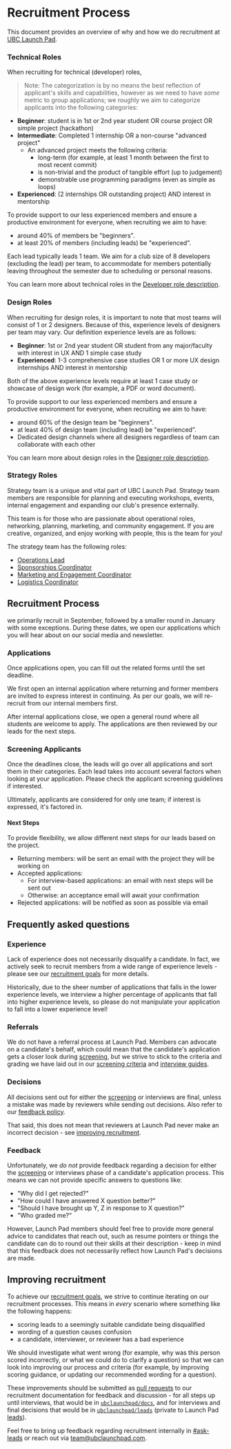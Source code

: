 ---
---
# Recruitment Process

This document provides an overview of why and how we do recruitment at [UBC Launch Pad](https://ubclaunchpad.com).


### Technical Roles

When recruiting for technical (developer) roles,

> Note: The categorization is by no means the best reflection of applicant's skills and capabilities, however as we need to have _some_ metric to group applications; we roughly we aim to categorize applicants into the following categories:

- **Beginner**: student is in 1st or 2nd year student OR course project OR simple project (hackathon)
- **Intermediate**: Completed 1 internship OR a non-course "advanced project"
    - An advanced project meets the following criteria:
        - long-term (for example, at least 1 month between the first to most recent commit)
        - is non-trivial and the product of tangible effort (up to judgement)
        - demonstrable use programming paradigms (even as simple as loops)
- **Experienced**: (2 internships OR outstanding project) AND interest in mentorship

To provide support to our less experienced members and ensure a productive environment for everyone, when recruiting we aim to have:

- around 40% of members be "beginners".
- at least 20% of members (including leads) be "experienced".

Each lead typically leads 1 team. We aim for a club size of 8 developers (excluding the lead) per team, to accommodate for members potentially leaving throughout the semester due to scheduling or personal reasons.

You can learn more about technical roles in the [Developer role description](./developer.md).

### Design Roles

When recruiting for design roles, it is important to note that most teams will consist of 1 or 2 designers. Because of this, experience levels of designers per team may vary. Our definition experience levels are as follows:

- **Beginner**: 1st or 2nd year student OR student from any major/faculty with interest in UX AND 1 simple case study
- **Experienced**: 1-3 comprehensive case studies OR 1 or more UX design internships AND interest in mentorship

Both of the above experience levels require at least 1 case study or showcase of design work (for example, a PDF or word document).

To provide support to our less experienced members and ensure a productive environment for everyone, when recruiting we aim to have:

- around 60% of the design team be "beginners".
- at least 40% of design team (including lead) be "experienced".
- Dedicated design channels where all designers regardless of team can collaborate with each other

You can learn more about design roles in the [Designer role description](./designer.md).

### Strategy Roles

Strategy team is a unique and vital part of UBC Launch Pad. Strategy team members are responsible for planning and executing workshops, events, internal engagement and expanding our club's presence externally.

This team is for those who are passionate about operational roles, networking, planning, marketing, and community engagement. If you are creative, organized, and enjoy working with people, this is the team for you!

The strategy team has the following roles:

- [Operations Lead](./operations-lead.md)
- [Sponsorships Coordinator](./sponsorships-coordinator.md)
- [Marketing and Engagement Coordinator](./engagement-coordinator)
- [Logistics Coordinator](./logistics-coordinator)

## Recruitment Process

we primarily recruit in September, followed by a smaller round in January with some exceptions. During these dates, we open our applications which you will hear about on our social media and newsletter.

### Applications

Once applications open, you can fill out the related forms until the set deadline.

We first open an internal application where returning and former members are invited to express interest in continuing. As per our goals, we will re-recruit from our internal members first.

After internal applications close, we open a general round where all students are welcome to apply. The applications are then reviewed by our leads for the next steps.

### Screening Applicants

Once the deadlines close, the leads will go over all applications and sort them in their categories. Each lead takes into account several factors when looking at your application. Please check the applicant screening guidelines if interested.

Ultimately, applicants are considered for only one team; if interest is expressed, it's factored in.

#### Next Steps

To provide flexibility, we allow different next steps for our leads based on the project.

- Returning members: will be sent an email with the project they will be working on
- Accepted applications:
    - For interview-based applications: an email with next steps will be sent out
    - Otherwise: an acceptance email will await your confirmation
- Rejected applications: will be notified as soon as possible via email

## Frequently asked questions

### Experience

Lack of experience does not necessarily disqualify a candidate. In fact, we actively seek to recruit members from a wide range of experience levels - please see our [recruitment goals](#goals) for more details.

Historically, due to the sheer number of applications that falls in the lower experience levels, we interview a higher percentage of applicants that fall into higher experience levels, so please do not manipulate your application to fall into a lower experience level!

### Referrals

We do not have a referral process at Launch Pad. Members can advocate on a candidate's behalf, which could mean that the candidate's application gets a closer look during [screening](#screening-applicants), but we strive to stick to the criteria and grading we have laid out in our [screening criteria](#screening-applicants) and [interview guides](https://github.com/ubclaunchpad/leads).

### Decisions

All decisions sent out for either the [screening](#screening-applicants) or interviews are final, unless a mistake was made by reviewers while sending out decisions. Also refer to our [feedback policy](#feedback).

That said, this does not mean that reviewers at Launch Pad never make an incorrect decision - see [improving recruitment](#improving-recruitment).

### Feedback

Unfortunately, we _do not_ provide feedback regarding a decision for either the [screening](#screening-applicants) or interviews phase of a candidate's application process. This means we can not provide specific answers to questions like:

- "Why did I get rejected?"
- "How could I have answered X question better?"
- "Should I have brought up Y, Z in response to X question?"
- "Who graded me?"

However, Launch Pad members should feel free to provide more general advice to candidates that reach out, such as resume pointers or things the candidate can do to round out their skills at their description - keep in mind that this feedback does not necessarily reflect how Launch Pad's decisions are made.

## Improving recruitment

To achieve our [recruitment goals](#goals), we strive to continue iterating on our recruitment processes. This means in _every_ scenario where something like the following happens:

- scoring leads to a seemingly suitable candidate being disqualified
- wording of a question causes confusion
- a candidate, interviewer, or reviewer has a bad experience

We should investigate what went wrong (for example, why was this person scored incorrectly, or what we could do to clarify a question) so that we can look into improving our process and criteria (for example, by improving scoring guidance, or updating our recommended wording for a question).

These improvements should be submitted as [pull requests](/tools/github.md) to our recruitment documentation for feedback and discussion - for all steps up until interviews, that would be in [`ubclaunchpad/docs`](https://github.com/ubclaunchpad/docs), and for interviews and final decisions that would be in [`ubclaunchpad/leads`](https://github.com/ubclaunchpad/leads) (private to Launch Pad [leads](/onboarding/leads.md)).

Feel free to bring up feedback regarding recruitment internally in [#ask-leads](https://ubclaunchpad.slack.com/archives/CK935RD3Q) or reach out via [team@ubclaunchpad.com](mailto:team@ubclaunchpad.com).

